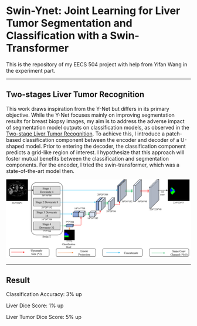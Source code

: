 # Swin-Ynet: Joint Learning for Liver Tumor Segmentation and Classification with a Swin-Transformer

This is the repository of my EECS 504 project with help from Yifan Wang in the experiment part.

----

## Two-stages Liver Tumor Recognition

This work draws inspiration from the Y-Net but differs in its primary objective. While the Y-Net focuses mainly on improving segmentation results for breast biopsy images, my aim is to address the adverse impact of segmentation model outputs on classification models, as observed in the [Two-stage Liver Tumor Recognition](https://github.com/Zch0414/Liver-Tumor-Segmentation-and-Recognition/tree/2stage). To achieve this, I introduce a patch-based classification component between the encoder and decoder of a U-shaped model. Prior to entering the decoder, the classification component predicts a grid-like region of interest. I hypothesize that this approach will foster mutual benefits between the classification and segmentation components. For the encoder, I tried the swin-transformer, which was a state-of-the-art model then.

![swin](https://github.com/Zch0414/Liver-Tumor-Segmentation-and-Recognition/blob/swin-ynet/img/pipeline.png)

----

## Result

Classification Accuracy: 3% up 

Liver Dice Score: 1% up

Liver Tumor Dice Score: 5% up






